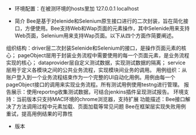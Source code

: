 * 环境配置：在被测环境的hosts里加  127.0.0.1   localhost

* 简介
Bee是基于对elenide和Selenium原生接口进行的二次封装，旨在简化接口，方便使用。Bee支持Web和Wap页面的元素操作，其中Selenide用来支持Web页面，Selenium用来支持Wap页面。以下从四个方面作简要阐述。

组织结构：driver层二次封装Selenide和Selenium的接口，是操作页面元素的核心；
         pageObject层用于封装业务流程中需要使用的每一个页面元素，是业务流程实现的核心；
         dataprovider层自定义测试数据，实现测试数据的隔离；
         service层用于定义各模块之间的公共业务流程，实现模块间业务的调用。
用例组织：从账户登入到一个业务流程结束作为一个完整的UI自动化用例。用例由每一个pageObject接口的调用来实现业务流程。所有测试用例使用testng进行管理。
报告展示：使用reportng收集测试数据，可结合jenkins插件呈现测试报告。
环境支持：当前版本只支持MAC环境的chrome浏览器，支持扩展
功能描述：Bee接口解决了方法调用过程中元素加载、页面加载等常见问题
         Bee在框架层实现失败用例重试，提高用例结果的可靠性
         
* 版本

